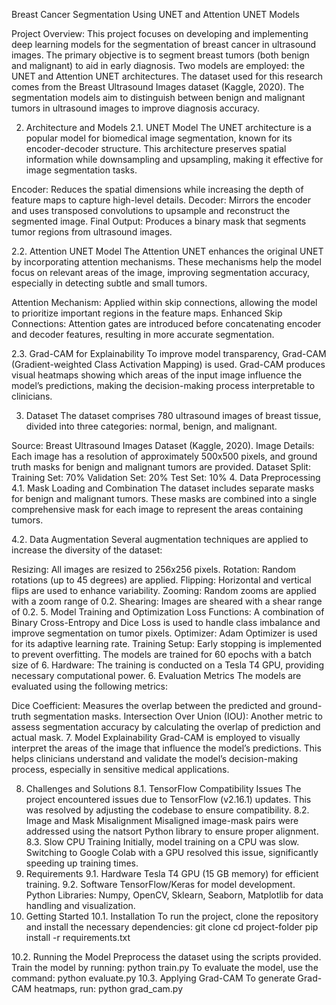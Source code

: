 Breast Cancer Segmentation Using UNET and Attention UNET Models

Project Overview:
This project focuses on developing and implementing deep learning models for the segmentation of breast cancer in ultrasound images. The primary objective is to segment breast tumors (both benign and malignant) to aid in early diagnosis. Two models are employed: the UNET and Attention UNET architectures. The dataset used for this research comes from the Breast Ultrasound Images dataset (Kaggle, 2020). The segmentation models aim to distinguish between benign and malignant tumors in ultrasound images to improve diagnosis accuracy.

2. Architecture and Models
2.1. UNET Model
The UNET architecture is a popular model for biomedical image segmentation, known for its encoder-decoder structure. This architecture preserves spatial information while downsampling and upsampling, making it effective for image segmentation tasks.

Encoder: Reduces the spatial dimensions while increasing the depth of feature maps to capture high-level details.
Decoder: Mirrors the encoder and uses transposed convolutions to upsample and reconstruct the segmented image.
Final Output: Produces a binary mask that segments tumor regions from ultrasound images.

2.2. Attention UNET Model
The Attention UNET enhances the original UNET by incorporating attention mechanisms. These mechanisms help the model focus on relevant areas of the image, improving segmentation accuracy, especially in detecting subtle and small tumors.

Attention Mechanism: Applied within skip connections, allowing the model to prioritize important regions in the feature maps.
Enhanced Skip Connections: Attention gates are introduced before concatenating encoder and decoder features, resulting in more accurate segmentation.

2.3. Grad-CAM for Explainability
To improve model transparency, Grad-CAM (Gradient-weighted Class Activation Mapping) is used. Grad-CAM produces visual heatmaps showing which areas of the input image influence the model’s predictions, making the decision-making process interpretable to clinicians.

3. Dataset
The dataset comprises 780 ultrasound images of breast tissue, divided into three categories: normal, benign, and malignant.

Source: Breast Ultrasound Images Dataset (Kaggle, 2020).
Image Details: Each image has a resolution of approximately 500x500 pixels, and ground truth masks for benign and malignant tumors are provided.
Dataset Split:
Training Set: 70%
Validation Set: 20%
Test Set: 10%
4. Data Preprocessing
4.1. Mask Loading and Combination
The dataset includes separate masks for benign and malignant tumors. These masks are combined into a single comprehensive mask for each image to represent the areas containing tumors.

4.2. Data Augmentation
Several augmentation techniques are applied to increase the diversity of the dataset:

Resizing: All images are resized to 256x256 pixels.
Rotation: Random rotations (up to 45 degrees) are applied.
Flipping: Horizontal and vertical flips are used to enhance variability.
Zooming: Random zooms are applied with a zoom range of 0.2.
Shearing: Images are sheared with a shear range of 0.2.
5. Model Training and Optimization
Loss Functions: A combination of Binary Cross-Entropy and Dice Loss is used to handle class imbalance and improve segmentation on tumor pixels.
Optimizer: Adam Optimizer is used for its adaptive learning rate.
Training Setup: Early stopping is implemented to prevent overfitting. The models are trained for 60 epochs with a batch size of 6.
Hardware: The training is conducted on a Tesla T4 GPU, providing necessary computational power.
6. Evaluation Metrics
The models are evaluated using the following metrics:

Dice Coefficient: Measures the overlap between the predicted and ground-truth segmentation masks.
Intersection Over Union (IOU): Another metric to assess segmentation accuracy by calculating the overlap of prediction and actual mask.
7. Model Explainability
Grad-CAM is employed to visually interpret the areas of the image that influence the model’s predictions. This helps clinicians understand and validate the model’s decision-making process, especially in sensitive medical applications.

8. Challenges and Solutions
8.1. TensorFlow Compatibility Issues
The project encountered issues due to TensorFlow (v2.16.1) updates. This was resolved by adjusting the codebase to ensure compatibility.
8.2. Image and Mask Misalignment
Misaligned image-mask pairs were addressed using the natsort Python library to ensure proper alignment.
8.3. Slow CPU Training
Initially, model training on a CPU was slow. Switching to Google Colab with a GPU resolved this issue, significantly speeding up training times.
9. Requirements
9.1. Hardware
Tesla T4 GPU (15 GB memory) for efficient training.
9.2. Software
TensorFlow/Keras for model development.
Python Libraries:
Numpy, OpenCV, Sklearn, Seaborn, Matplotlib for data handling and visualization.
10. Getting Started
10.1. Installation
To run the project, clone the repository and install the necessary dependencies:
git clone <repo-url>
cd project-folder
pip install -r requirements.txt

10.2. Running the Model
Preprocess the dataset using the scripts provided.
Train the model by running:
python train.py
To evaluate the model, use the command:
python evaluate.py
10.3. Applying Grad-CAM
To generate Grad-CAM heatmaps, run:
python grad_cam.py

